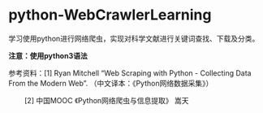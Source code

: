# python-WebCrawlerLearning

学习使用python进行网络爬虫，实现对科学文献进行关键词查找、下载及分类。

**注意：使用python3语法**

参考资料：[1] Ryan Mitchell “Web Scraping with Python - Collecting Data From the Modern Web”. （中文译本：《Python网络数据采集》）

         [2] 中国MOOC 《Python网络爬虫与信息提取》 嵩天 

